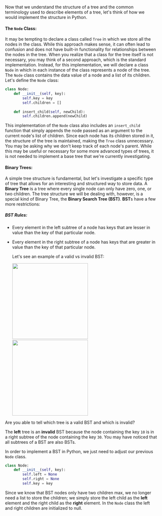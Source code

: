 <!--title={The Node & Binary Trees}-->

<!--badges={Algorithms:5,Python:5}-->

<!--concepts={The Node, Binary Tree, Binary Search Trees}-->

Now that we understand the structure of a tree and the common terminology used to describe elements of a tree, let's think of how we would implement the structure in Python.

#### The `Node` Class:

It may be tempting to declare a class called `Tree` in which we store all the nodes in the class. While this approach makes sense, it can often lead to confusion and does not have built-in functionality for relationships between the nodes in the tree. When you realize that a class for the tree itself is not necessary, you may think of a second approach, which is the standard implementation. Instead, for this implementation, we will declare a class `Node` in which in each instance of the class represents a node of the tree.  The `Node` class contains the data value of a node and a list of its children. Let's define the `Node` class:

```Python
class Node:
    def __init__(self, key):
        self.key = key
        self.children = []
    
    def insert_child(self, newChild):
        self.children.append(newChild)
```

This implementation of the `Node` class also includes an `insert_child` function that simply appends the node passed as an argument to the current node's list of children. Since each node has its children stored in it, the structure of the tree is maintained, making the `Tree` class unnecessary. You may be asking why we don't keep track of each node's parent. While this may be useful or necessary for some more advanced types of trees, it is not needed to implement a base tree that we're currently investigating.

#### Binary Trees:

A simple tree structure is fundamental, but let's investigate a specific type of tree that allows for an interesting and structured way to store data. A **Binary Tree** is a tree where every single node can only have zero, one, or two children.  The tree structure we will be dealing with, however, is a special kind of Binary Tree, the **Binary Search Tree (BST)**. **BST**s have a few more restrictions:

##### BST Rules:

* Every element in the left subtree of a node has keys that are lesser in value than the key of that particular node.

* Every element in the right subtree of a node has keys that are greater in value than the key of that particular node.

  

  Let's see an example of a valid vs invalid BST:

  ​        <img src="https://i1.wp.com/algorithms.tutorialhorizon.com/files/2014/09/Invalid-BST.png?ssl=1" width="250">                                      <img src="https://i0.wp.com/fitcoding.com/wp-content/uploads/2016/10/720px-Binary_search_tree.svg_.png" width="250">

  

Are you able to tell which tree is a valid BST and which is invalid?

The **left** tree is an **invalid** BST because the node containing the key `10` is in a right subtree of the node containing the key `30`. You may have noticed that all subtrees of a BST are also BSTs.



In order to implement a BST in Python, we just need to adjust our previous `Node` class.

```Python
class Node:
    def __init__(self, key):
        self.left = None
        self.right = None
        self.key = key
```

Since we know that BST nodes only have two children max, we no longer need a list to store the children; we simply store the left child as the **left** element and the right child as the **right** element. In the `Node` class the left and right children are initialized to null.


